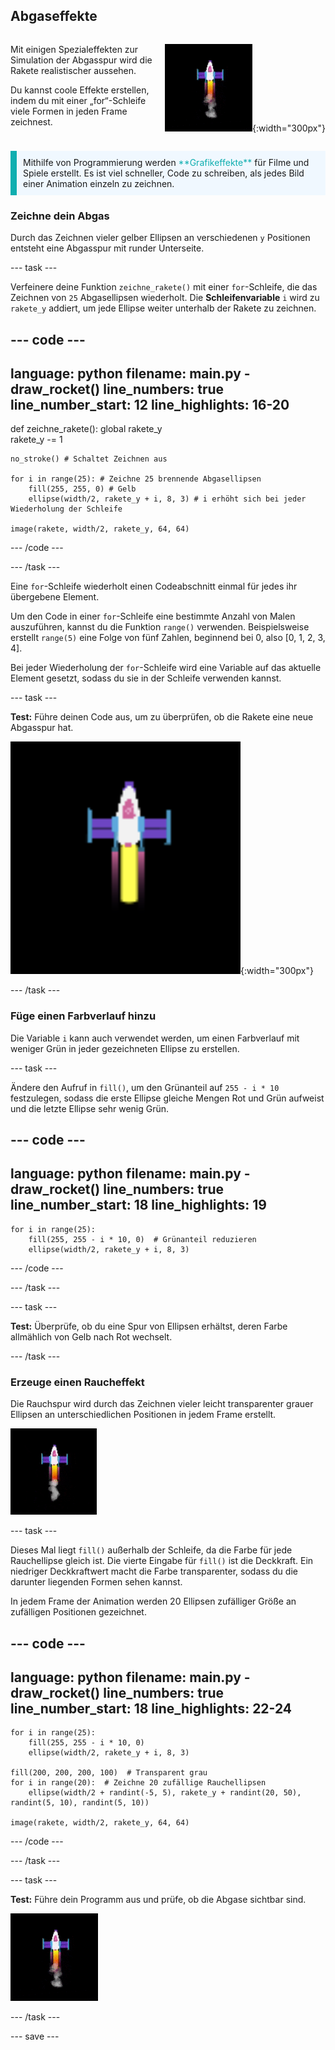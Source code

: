 ## Abgaseffekte

<div style="display: flex; flex-wrap: wrap">
<div style="flex-basis: 200px; flex-grow: 1; margin-right: 15px;">

Mit einigen Spezialeffekten zur Simulation der Abgasspur wird die Rakete realistischer aussehen. 

Du kannst coole Effekte erstellen, indem du mit einer „for“-Schleife viele Formen in jeden Frame zeichnest.

</div>
<div>

![Die Rakete mitten im Flug mit einer Abgasspur.](images/flying_rocket.gif){:width="300px"}

</div>
</div>

<p style="border-left: solid; border-width:10px; border-color: #0faeb0; background-color: aliceblue; padding: 10px;">
Mithilfe von Programmierung werden <span style="color: #0faeb0">**Grafikeffekte**</span> für Filme und Spiele erstellt. Es ist viel schneller, Code zu schreiben, als jedes Bild einer Animation einzeln zu zeichnen. </p>

### Zeichne dein Abgas

Durch das Zeichnen vieler gelber Ellipsen an verschiedenen `y` Positionen entsteht eine Abgasspur mit runder Unterseite.

--- task ---

Verfeinere deine Funktion `zeichne_rakete()` mit einer `for`-Schleife, die das Zeichnen von `25` Abgasellipsen wiederholt. Die **Schleifenvariable** `i` wird zu `rakete_y` addiert, um jede Ellipse weiter unterhalb der Rakete zu zeichnen.

--- code ---
---
language: python
filename: main.py - draw_rocket()
line_numbers: true
line_number_start: 12
line_highlights: 16-20
---

def zeichne_rakete():
    global rakete_y   
    rakete_y -= 1   

    no_stroke() # Schaltet Zeichnen aus
    
    for i in range(25): # Zeichne 25 brennende Abgasellipsen   
        fill(255, 255, 0) # Gelb   
        ellipse(width/2, rakete_y + i, 8, 3) # i erhöht sich bei jeder Wiederholung der Schleife    
    
    image(rakete, width/2, rakete_y, 64, 64)


--- /code ---

--- /task ---

Eine `for`-Schleife wiederholt einen Codeabschnitt einmal für jedes ihr übergebene Element.

Um den Code in einer `for`-Schleife eine bestimmte Anzahl von Malen auszuführen, kannst du die Funktion `range()` verwenden. Beispielsweise erstellt `range(5)` eine Folge von fünf Zahlen, beginnend bei 0, also [0, 1, 2, 3, 4].

Bei jeder Wiederholung der `for`-Schleife wird eine Variable auf das aktuelle Element gesetzt, sodass du sie in der Schleife verwenden kannst.

--- task ---

**Test:** Führe deinen Code aus, um zu überprüfen, ob die Rakete eine neue Abgasspur hat.

![Eine Nahaufnahme der Rakete mit einer Rauchspur.](images/rocket_exhaust.png){:width="300px"}

--- /task ---

### Füge einen Farbverlauf hinzu

Die Variable `i` kann auch verwendet werden, um einen Farbverlauf mit weniger Grün in jeder gezeichneten Ellipse zu erstellen.

--- task ---

Ändere den Aufruf in `fill()`, um den Grünanteil auf `255 - i * 10` festzulegen, sodass die erste Ellipse gleiche Mengen Rot und Grün aufweist und die letzte Ellipse sehr wenig Grün.

--- code ---
---
language: python
filename: main.py - draw_rocket()
line_numbers: true
line_number_start: 18
line_highlights: 19
---

    for i in range(25):   
        fill(255, 255 - i * 10, 0)  # Grünanteil reduzieren    
        ellipse(width/2, rakete_y + i, 8, 3)

--- /code ---

--- /task ---

--- task ---

**Test:** Überprüfe, ob du eine Spur von Ellipsen erhältst, deren Farbe allmählich von Gelb nach Rot wechselt.

--- /task ---

### Erzeuge einen Raucheffekt

Die Rauchspur wird durch das Zeichnen vieler leicht transparenter grauer Ellipsen an unterschiedlichen Positionen in jedem Frame erstellt.

![Eine langsame Animation des Raucheffekts.](images/rocket_smoke.gif)

--- task ---

Dieses Mal liegt `fill()` außerhalb der Schleife, da die Farbe für jede Rauchellipse gleich ist. Die vierte Eingabe für `fill()` ist die Deckkraft. Ein niedriger Deckkraftwert macht die Farbe transparenter, sodass du die darunter liegenden Formen sehen kannst.

In jedem Frame der Animation werden 20 Ellipsen zufälliger Größe an zufälligen Positionen gezeichnet.

--- code ---
---
language: python
filename: main.py - draw_rocket()
line_numbers: true
line_number_start: 18
line_highlights: 22-24
---

    for i in range(25):  
        fill(255, 255 - i * 10, 0)   
        ellipse(width/2, rakete_y + i, 8, 3)    
    
    fill(200, 200, 200, 100)  # Transparent grau   
    for i in range(20):  # Zeichne 20 zufällige Rauchellipsen    
        ellipse(width/2 + randint(-5, 5), rakete_y + randint(20, 50), randint(5, 10), randint(5, 10))    
    
    image(rakete, width/2, rakete_y, 64, 64)

--- /code ---

--- /task ---

--- task ---

**Test:** Führe dein Programm aus und prüfe, ob die Abgase sichtbar sind.

![Eine Animation der Rakete und der Rauchspur mit zusätzlichem Rauch.](images/rocket_exhaust_circles.gif)

--- /task ---

--- save ---
